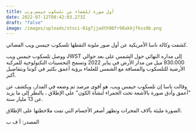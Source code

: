 ```yaml
---
title: أول صورة للفضاء من تلسكوب جيمس ويب
date: 2022-07-12T08:42:03.273Z
draft: "false"
image: /images/uploads/stsci-01g7jjadth90fr98akkjfkss0b.png
---
```

<!--StartFragment-->

كشفت وكالة ناسا الأمريكية عن أول صور ملونة التقطها تلسكوب جيمس ويب الفضائي.

ووصل تلسكوب جيمس ويب JWST إلى مداره النهائي حول الشمس على بعد حوالي 930.000 ميل من مدار الأرض في يناير 2022 وتسمح التحسينات التكنولوجية للمركبة الأرضية للتلسكوب والمسافة مع الشمس للعلماء برؤية أعمق بكثير في كوننا وبتفاصيل أكبر.

وقالت ناسا إن تلسكوب جيمس ويب، هو أقوى مرصد تم وضعه في المدار، ويكشف عن "أعمق وأدق صورة بالأشعة تحت الحمراء لنشأة الكون" على الإطلاق ، بالنظر إلى ما يزيد عن 13 مليار سنة.

الصورة مليئة بآلاف المجرات وتظهر أصغر الأجسام التي تمت ملاحظتها على الإطلاق.

المصدر: أ ف ب

<!--EndFragment-->